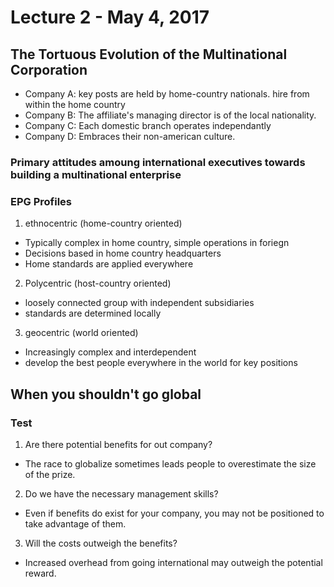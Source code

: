 # Lecture 2 - May 4, 2017

## The Tortuous Evolution of the Multinational Corporation
- Company A: key posts are held by home-country nationals. hire from within the home country
- Company B: The affiliate's managing director is of the local nationality.
- Company C: Each domestic branch operates independantly
- Company D: Embraces their non-american culture.

### Primary attitudes amoung international executives towards building a multinational enterprise
### EPG Profiles

1. ethnocentric (home-country oriented)
  - Typically complex in home country, simple operations in foriegn
  - Decisions based in home country headquarters
  - Home standards are applied everywhere

2. Polycentric (host-country oriented)
  - loosely connected group with independent subsidiaries
  - standards are determined locally

3. geocentric (world oriented)
  - Increasingly complex and interdependent
  - develop the best people everywhere in the world for key positions

## When you shouldn't go global

### Test
1. Are there potential benefits for out company?
  - The race to globalize sometimes leads people to overestimate the size of the prize.
2. Do we have the necessary management skills?
  - Even if benefits do exist for your company, you may not be positioned to take advantage of them.
3. Will the costs outweigh the benefits?
  - Increased overhead from going international may outweigh the potential reward.
